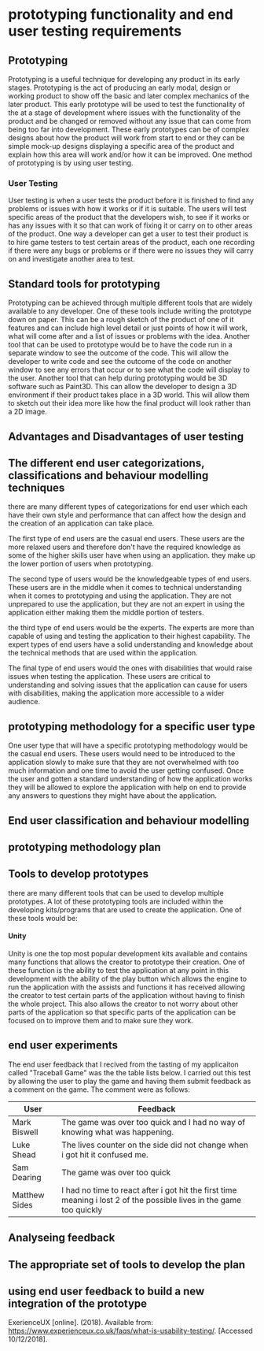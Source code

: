 # prototyping functionality and end user testing requirements
## Prototyping
Prototyping is a useful technique for developing any product in its early stages. Prototyping is the act of producing an early modal, design or working product to show off the basic and later complex mechanics of the later product. This early prototype will be used to test the functionality of the at a stage of development where issues with the functionality of the product and be changed or removed without any issue that can come from being too far into development. These early prototypes can be of complex designs about how the product will work from start to end or they can be simple mock-up designs displaying a specific area of the product and explain how this area will work and/or how it can be improved. One method of prototyping is by using user testing.

### User Testing
User testing is when a user tests the product before it is finished to find any problems or issues with how it works or if it is suitable. The users will test specific areas of the product that the developers wish, to see if it works or has any issues with it so that can work of fixing it or carry on to other areas of the product. One way a developer can get a user to test their product is to hire game testers to test certain areas of the product, each one recording if there were any bugs or problems or if there were no issues they will carry on and investigate another area to test.

## Standard tools for prototyping
Prototyping can be achieved through multiple different tools that are widely available to any developer. One of these tools include writing the prototype down on paper. This can be a rough sketch of the product of one of it features and can include high level detail or just points of how it will work, what will come after and a list of issues or problems with the idea. Another tool that can be used to prototype would be to have the code run in a separate window to see the outcome of the code. This will allow the developer to write code and see the outcome of the code on another window to see any errors that occur or to see what the code will display to the user. Another tool that can help during prototyping would be 3D software such as Paint3D. This can allow the developer to design a 3D environment if their product takes place in a 3D world. This will allow them to sketch out their idea more like how the final product will look rather than a 2D image.

## Advantages and Disadvantages of user testing

## The different end user categorizations, classifications and behaviour modelling techniques
there are many different types of categorizations for end user which each have their own style and performance that can affect how the design and the creation of an application can take place.

The first type of end users are the casual end users. These users are the more relaxed users and therefore don't have the required knowledge as some of the higher skills user have when using an application. they make up the lower portion of users when prototyping.

The second type of users would be the knowledgeable types of end users. These users are in the middle when it comes to technical understanding when it comes to prototyping and using the application. They are not unprepared to use the application, but they are not an expert in using the application either making them the middle portion of testers.

the third type of end users would be the experts. The experts are more than capable of using and testing the application to their highest capability. The expert types of end users have a solid understanding and knowledge about the technical methods that are used within the application.

The final type of end users would the ones with disabilities that would raise issues when testing the application. These users are critical to understanding and solving issues that the application can cause for users with disabilities, making the application more accessible to a wider audience.

## prototyping methodology for a specific user type
One user type that will have a specific prototyping methodology would be the casual end users. These users would need to be introduced to the application slowly to make sure that they are not overwhelmed with too much information and one time to avoid the user getting confused. Once the user and gotten a standard understanding of how the application works they will be allowed to explore the application with help on end to provide any answers to questions they might have about the application.

## End user classification and behaviour modelling

## prototyping methodology plan

## Tools to develop prototypes
there are many different tools that can be used to develop multiple prototypes. A lot of these prototyping tools are included within the developing kits/programs that are used to create the application. One of these tools would be:

#### Unity
Unity is one the top most popular development kits available and contains many functions that allows the creator to prototype their creation. One of these function is the ability to test the application at any point in this development with the ability of the play button which allows the engine to run the application with the assists and functions it has received allowing the creator to test certain parts of the application without having to finish the whole project. This also allows the creator to not worry about other parts of the application so that specific parts of the application can be focused on to improve them and to make sure they work.

## end user experiments
The end user feedback that I recived from the tasting of my applicaiton called "Traceball Game" was the the table lists below. I carried out this test by allowing the user to play the game and having them submit feedback as a comment on the game. The comment were as follows:


| User  | Feedback |
| ------------- | ------------- |
| Mark Biswell  | The game was over too quick and I had no way of knowing what was happening.  |
| Luke Shead  | The lives counter on the side did not change when i got hit it confused me.  |
| Sam Dearing  | The game was over too quick  |
| Matthew Sides  | I had no time to react after i got hit the first time meaning i lost 2 of the possible lives in the game too quickly  |


## Analyseing feedback

## The appropriate set of tools to develop the plan

## using end user feedback to build a new integration of the prototype


ExerienceUX [online]. (2018). Available from: <https://www.experienceux.co.uk/faqs/what-is-usability-testing/>. [Accessed 10/12/2018].
